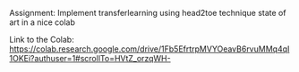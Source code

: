 Assignment: Implement transferlearning using head2toe technique state of art in a nice colab

Link to the Colab: https://colab.research.google.com/drive/1Fb5EfrtrpMVYOeavB6rvuMMq4qI1OKEi?authuser=1#scrollTo=HVtZ_orzqWH-
